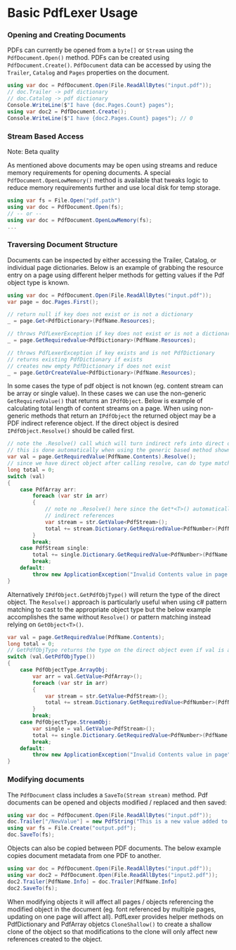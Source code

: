 # Basic PdfLexer Usage

### Opening and Creating Documents

PDFs can currently be opened from a `byte[]` or `Stream` using the `PdfDocument.Open()` method. PDFs can be created using `PdfDocument.Create()`. `PdfDocument` data can be accessed by using the `Trailer`, `Catalog` and `Pages` properties on the document.

```csharp
using var doc = PdfDocument.Open(File.ReadAllBytes("input.pdf"));
// doc.Trailer -> pdf dictionary
// doc.Catalog -> pdf dictionary
Console.WriteLine($"I have {doc.Pages.Count} pages");
using var doc2 = PdfDocument.Create();
Console.WriteLine($"I have {doc2.Pages.Count} pages"); // 0
```

### Stream Based Access

Note: Beta quality

As mentioned above documents may be open using streams and reduce memory requirements for opening documents. A special `PdfDocument.OpenLowMemory()` method is available that tweaks logic to reduce memory requirements further and use local disk for temp storage.

```csharp
using var fs = File.Open("pdf.path")
using var doc = PdfDocument.Open(fs);
// -- or --
using var doc = PdfDocument.OpenLowMemory(fs);
...
```

### Traversing Document Structure

Documents can be inspected by either accessing the Trailer, Catalog, or individual page dictionaries. Below is an example of grabbing the resource entry on a page using different helper methods for getting values if the Pdf object type is known.

```csharp
using var doc = PdfDocument.Open(File.ReadAllBytes("input.pdf"));
var page = doc.Pages.First();

// return null if key does not exist or is not a dictionary
_ = page.Get<PdfDictionary>(PdfName.Resources);

// throws PdfLexerException if key does not exist or is not a dictionary
_ = page.GetRequiredvalue<PdfDictionary>(PdfName.Resources);

// throws PdfLexerException if key exists and is not PdfDictionary
// returns existing PdfDictionary if exists
// creates new empty PdfDictionary if does not exist
_ = page.GetOrCreateValue<PdfDictionary>(PdfName.Resources);
```

In some cases the type of pdf object is not known (eg. content stream can be array or single value). In these cases we can use the non-generic `GetRequiredValue()` that returns an `IPdfObject`. Below is example of calculating total length of content streams on a page. When using non-generic methods that return an `IPdfObject` the returned object may be a PDF indirect reference object. If the direct object is desired `IPdfObject.Resolve()` should be called first.

```csharp
// note the .Resolve() call which will turn indirect refs into direct objects
// this is done automatically when using the generic based method shown above
var val = page.GetRequiredValue(PdfName.Contents).Resolve();
// since we have direct object after calling resolve, can do type matching in c# for different options
long total = 0;
switch (val)
{
    case PdfArray arr:
        foreach (var str in arr)
        {
            // note no .Resolve() here since the Get*<T>() automatically resolve
            // indirect references
            var stream = str.GetValue<PdfStream>();
            total += stream.Dictionary.GetRequiredValue<PdfNumber>(PdfName.Length);
        }
        break;
    case PdfStream single:
        total += single.Dictionary.GetRequiredValue<PdfNumber>(PdfName.Length);
        break;
    default:
        throw new ApplicationException("Invalid Contents value in page:" + val.Type);
}
```

Alternatively `IPdfObject.GetPdfObjType()` will return the type of the direct object. The `Resolve()` approach is particularly useful when using c# pattern matching to cast to the appropriate object type but the below example accomplishes the same without `Resolve()` or pattern matching instead relying on `GetObject<T>()`.

```csharp
var val = page.GetRequiredValue(PdfName.Contents);
long total = 0;
// GetPdfObjType returns the type on the direct object even if val is an indirect object
switch (val.GetPdfObjType())
{
    case PdfObjectType.ArrayObj:
        var arr = val.GetValue<PdfArray>();
        foreach (var str in arr)
        {
            var stream = str.GetValue<PdfStream>();
            total += stream.Dictionary.GetRequiredValue<PdfNumber>(PdfName.Length);
        }
        break;
    case PdfObjectType.StreamObj:
        var single = val.GetValue<PdfStream>();
        total += single.Dictionary.GetRequiredValue<PdfNumber>(PdfName.Length);
        break;
    default:
        throw new ApplicationException("Invalid Contents value in page");
}
```

### Modifying documents

The `PdfDocument` class includes a `SaveTo(Stream stream)` method. Pdf documents can be opened and objects modified / replaced and then saved:

```csharp
using var doc = PdfDocument.Open(File.ReadAllBytes("input.pdf"));
doc.Trailer["/NewValue"] = new PdfString("This is a new value added to existing pdf.");
using var fs = File.Create("output.pdf");
doc.SaveTo(fs);
```

Objects can also be copied between PDF documents. The below example copies document metadata from one PDF to another.

```csharp
using var doc = PdfDocument.Open(File.ReadAllBytes("input.pdf"));
using var doc2 = PdfDocument.Open(File.ReadAllBytes("input2.pdf"));
doc2.Trailer[PdfName.Info] = doc.Trailer[PdfName.Info]
doc2.SaveTo(fs);
```

When modifying objects it will affect all pages / objects referencing the modified object in the document (eg. font referenced by multiple pages, updating on one page will affect all). PdfLexer provides helper methods on PdfDictionary and PdfArray objetcs `CloneShallow()` to create a shallow clone of the object so that modifications to the clone will only affect new references created to the object.
